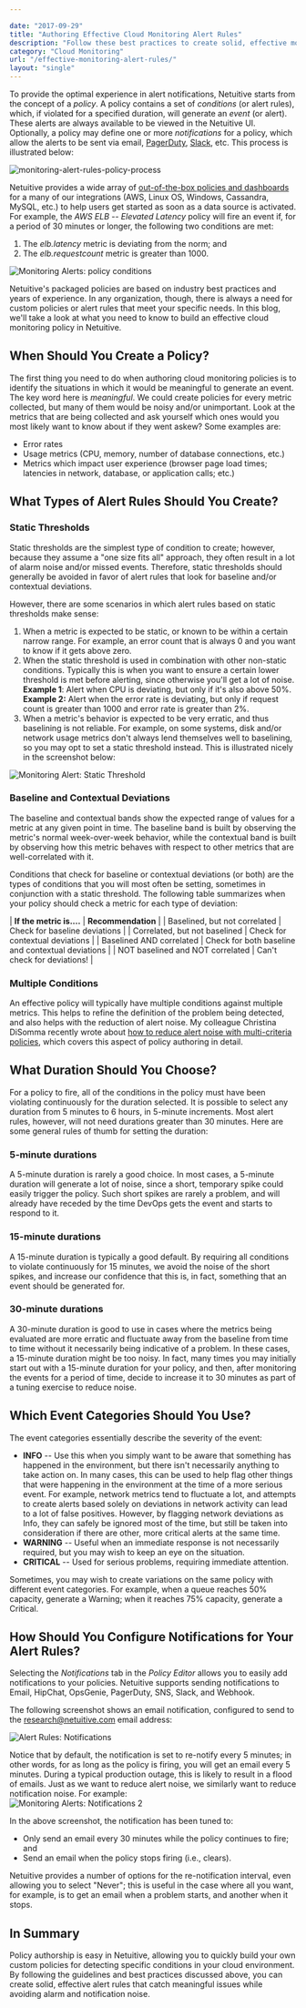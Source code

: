 ```yaml
---

date: "2017-09-29"
title: "Authoring Effective Cloud Monitoring Alert Rules"
description: "Follow these best practices to create solid, effective monitoring alert rules that catch meaningful issues while avoiding alarm and notification noise."
category: "Cloud Monitoring"
url: "/effective-monitoring-alert-rules/"
layout: "single"
---
```


To provide the optimal experience in alert notifications, Netuitive starts from the concept of a *policy*. A policy contains a set of *conditions* (or alert rules), which, if violated for a specified duration, will generate an *event* (or alert). These alerts are always available to be viewed in the Netuitive UI. Optionally, a policy may define one or more *notifications* for a policy, which allow the alerts to be sent via email, [PagerDuty](https://www.metricly.com/combining-netuitive-and-pagerduty-for-monitoring-alarms), [Slack](https://www.metricly.com/slack-channel-integration), etc. This process is illustrated below:

![monitoring-alert-rules-policy-process](https://www.metricly.com/wp-content/uploads/2017/06/Monitoring-Alert-Rules-Policy-Process-1.jpg)

Netuitive provides a wide array of [out-of-the-box policies and dashboards](https://www.metricly.com/aws-monitoring-best-practices-using-pre-configured-dashboards) for a many of our integrations (AWS, Linux OS, Windows, Cassandra, MySQL, etc.) to help users get started as soon as a data source is activated. For example, the *AWS ELB -- Elevated Latency* policy will fire an event if, for a period of 30 minutes or longer, the following two conditions are met:

1.  The *elb.latency* metric is deviating from the norm; and
2.  The *elb.requestcount* metric is greater than 1000.

![Monitoring Alerts: policy conditions](https://www.metricly.com/wp-content/uploads/2017/06/Policy-Conditions-1-1024x539.jpg)

Netuitive's packaged policies are based on industry best practices and years of experience. In any organization, though, there is always a need for custom policies or alert rules that meet your specific needs. In this blog, we'll take a look at what you need to know to build an effective cloud monitoring policy in Netuitive.

When Should You Create a Policy?
--------------------------------

The first thing you need to do when authoring cloud monitoring policies is to identify the situations in which it would be meaningful to generate an event. The key word here is *meaningful*.  We could create policies for every metric collected, but many of them would be noisy and/or unimportant.  Look at the metrics that are being collected and ask yourself which ones would you most likely want to know about if they went askew? Some examples are:

-   Error rates
-   Usage metrics (CPU, memory, number of database connections, etc.)
-   Metrics which impact user experience (browser page load times; latencies in network, database, or application calls; etc.)

What Types of Alert Rules Should You Create?
--------------------------------------------

### Static Thresholds

Static thresholds are the simplest type of condition to create; however, because they assume a "one size fits all" approach, they often result in a lot of alarm noise and/or missed events.  Therefore, static thresholds should generally be avoided in favor of alert rules that look for baseline and/or contextual deviations.

However, there are some scenarios in which alert rules based on static thresholds make sense:

1.  When a metric is expected to be static, or known to be within a certain narrow range. For example, an error count that is always 0 and you want to know if it gets above zero.
2.  When the static threshold is used in combination with other non-static conditions. Typically this is when you want to ensure a certain lower threshold is met before alerting, since otherwise you'll get a lot of noise.  **Example 1**: Alert when CPU is deviating, but only if it's also above 50%.\
    **Example 2:** Alert when the error rate is deviating, but only if request count is greater than 1000 and error rate is greater than 2%.
3.  When a metric's behavior is expected to be very erratic, and thus baselining is not reliable. For example, on some systems, disk and/or network usage metrics don't always lend themselves well to baselining, so you may opt to set a static threshold instead.  This is illustrated nicely in the screenshot below:

![Monitoring Alert: Static Threshold](https://www.metricly.com/wp-content/uploads/2017/06/Static-Threshold-1-1024x364.jpg)

### Baseline and Contextual Deviations

The baseline and contextual bands show the expected range of values for a metric at any given point in time. The baseline band is built by observing the metric's normal week-over-week behavior, while the contextual band is built by observing how this metric behaves with respect to other metrics that are well-correlated with it.

Conditions that check for baseline or contextual deviations (or both) are the types of conditions that you will most often be setting, sometimes in conjunction with a static threshold. The following table summarizes when your policy should check a metric for each type of deviation:

| **If the metric is....** | **Recommendation** |
| Baselined, but not correlated | Check for baseline deviations |
| Correlated, but not baselined | Check for contextual deviations |
| Baselined AND correlated | Check for both baseline and contextual deviations |
| NOT baselined and NOT correlated | Can't check for deviations! |

### Multiple Conditions

An effective policy will typically have multiple conditions against multiple metrics.  This helps to refine the definition of the problem being detected, and also helps with the reduction of alert noise.  My colleague Christina DiSomma recently wrote about [how to reduce alert noise with multi-criteria policies](https://www.metricly.com/reduce-alert-multi-criteria-policies), which covers this aspect of policy authoring in detail.

What Duration Should You Choose?
--------------------------------

For a policy to fire, all of the conditions in the policy must have been violating continuously for the duration selected. It is possible to select any duration from 5 minutes to 6 hours, in 5-minute increments.  Most alert rules, however, will not need durations greater than 30 minutes. Here are some general rules of thumb for setting the duration:

### 5-minute durations

A 5-minute duration is rarely a good choice. In most cases, a 5-minute duration will generate a lot of noise, since a short, temporary spike could easily trigger the policy.  Such short spikes are rarely a problem, and will already have receded by the time DevOps gets the event and starts to respond to it.

### 15-minute durations

A 15-minute duration is typically a good default.  By requiring all conditions to violate continuously for 15 minutes, we avoid the noise of the short spikes, and increase our confidence that this is, in fact, something that an event should be generated for.

### 30-minute durations

A 30-minute duration is good to use in cases where the metrics being evaluated are more erratic and fluctuate away from the baseline from time to time without it necessarily being indicative of a problem.  In these cases, a 15-minute duration might be too noisy.  In fact, many times you may initially start out with a 15-minute duration for your policy, and then, after monitoring the events for a period of time, decide to increase it to 30 minutes as part of a tuning exercise to reduce noise.

Which Event Categories Should You Use?
--------------------------------------

The event categories essentially describe the severity of the event:

-   **INFO** -- Use this when you simply want to be aware that something has happened in the environment, but there isn't necessarily anything to take action on. In many cases, this can be used to help flag other things that were happening in the environment at the time of a more serious event.  For example, network metrics tend to fluctuate a lot, and attempts to create alerts based solely on deviations in network activity can lead to a lot of false positives.  However, by flagging network deviations as Info, they can safely be ignored most of the time, but still be taken into consideration if there are other, more critical alerts at the same time.
-   **WARNING** -- Useful when an immediate response is not necessarily required, but you may wish to keep an eye on the situation.
-   **CRITICAL** -- Used for serious problems, requiring immediate attention.

Sometimes, you may wish to create variations on the same policy with different event categories.  For example, when a queue reaches 50% capacity, generate a Warning; when it reaches 75% capacity, generate a Critical.

How Should You Configure Notifications for Your Alert Rules?
------------------------------------------------------------

Selecting the *Notifications* tab in the *Policy Editor* allows you to easily add notifications to your policies. Netuitive supports sending notifications to Email, HipChat, OpsGenie, PagerDuty, SNS, Slack, and Webhook.

The following screenshot shows an email notification, configured to send to the <research@netuitive.com> email address:

![Alert Rules: Notifications](https://www.metricly.com/wp-content/uploads/2017/06/Notifications-1.jpg)

Notice that by default, the notification is set to re-notify every 5 minutes; in other words, for as long as the policy is firing, you will get an email every 5 minutes. During a typical production outage, this is likely to result in a flood of emails. Just as we want to reduce alert noise, we similarly want to reduce notification noise.  For example:\
![Monitoring Alerts: Notifications 2](https://www.metricly.com/wp-content/uploads/2017/06/Notifications-2-1.jpg)

In the above screenshot, the notification has been tuned to:

-   Only send an email every 30 minutes while the policy continues to fire; and
-   Send an email when the policy stops firing (i.e., clears).

Netuitive provides a number of options for the re-notification interval, even allowing you to select "Never"; this is useful in the case where all you want, for example, is to get an email when a problem starts, and another when it stops.

In Summary
----------

Policy authorship is easy in Netuitive, allowing you to quickly build your own custom policies for detecting specific conditions in your cloud environment. By following the guidelines and best practices discussed above, you can create solid, effective alert rules that catch meaningful issues while avoiding alarm and notification noise.
